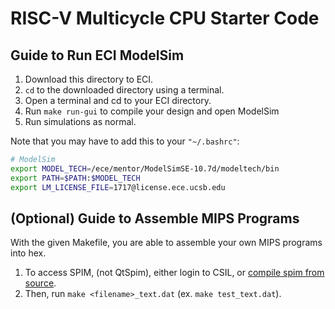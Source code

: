 # RISC-V Multicycle CPU Starter Code

## Guide to Run ECI ModelSim

1. Download this directory to ECI.
2. `cd` to the downloaded directory using a terminal.
3. Open a terminal and cd to your ECI directory.
4. Run `make run-gui` to compile your design and open ModelSim
5. Run simulations as normal.

Note that you may have to add this to your `"~/.bashrc"`:

```bash
# ModelSim
export MODEL_TECH=/ece/mentor/ModelSimSE-10.7d/modeltech/bin
export PATH=$PATH:$MODEL_TECH
export LM_LICENSE_FILE=1717@license.ece.ucsb.edu
```

## (Optional) Guide to Assemble MIPS Programs

With the given Makefile, you are able to assemble your own MIPS programs into hex.

1. To access SPIM, (not QtSpim), either login to CSIL, or [compile spim from source](https://sourceforge.net/p/spimsimulator/code/HEAD/tree/README#l130).
2. Then, run `make <filename>_text.dat` (ex. `make test_text.dat`).